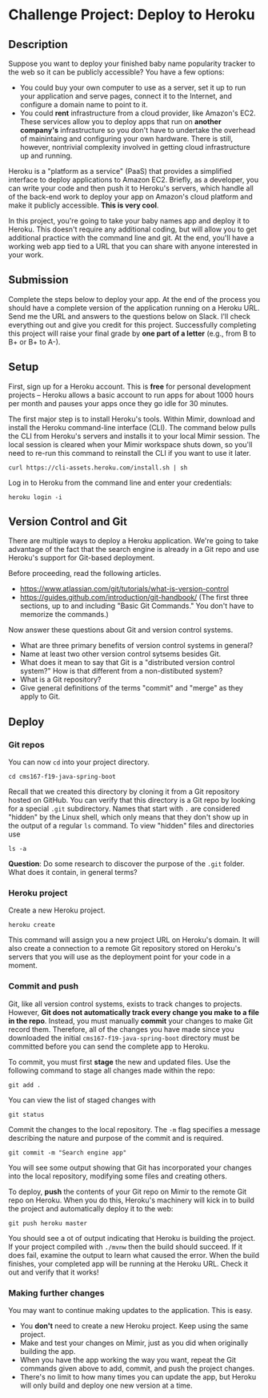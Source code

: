 # Challenge Project: Deploy to Heroku

## Description

Suppose you want to deploy your finished baby name popularity tracker to the web so it can be publicly accessible? You have a few options:

- You could buy your own computer to use as a server, set it up to run your application and serve pages, connect it to the Internet, and configure a domain name to point to it.
- You could **rent** infrastructure from a cloud provider, like Amazon's EC2. These services allow you to deploy apps that run on **another company's** infrastructure so you don't have to undertake the overhead of mainintaing and configuring your own hardware. There is still, however, nontrivial complexity involved in getting cloud infrastructure up and running.

Heroku is a "platform as a service" (PaaS) that provides a simplified interface to deploy applications to Amazon EC2. Briefly, as a developer, you can write your code and then push it to Heroku's servers, which handle all of the back-end work to deploy your app on Amazon's cloud platform and make it publicly accessible. **This is very cool**.

In this project, you're going to take your baby names app and deploy it to Heroku. This doesn't require any additional coding, but will allow you to get additional practice with the command line and git. At the end, you'll have a working web app tied to a URL that you can share with anyone interested in your work.

## Submission

Complete the steps below to deploy your app. At the end of the process you should have a complete version of the application running on a Heroku URL. Send me the URL and answers to the questions below on Slack. I'll check everything out and give you credit for this project. Successfully completing this project will raise your final grade by **one part of a letter** (e.g., from B to B+ or B+ to A-).

## Setup

First, sign up for a Heroku account. This is **free** for personal development projects &ndash; Heroku allows a basic account to run apps for about 1000 hours per month and pauses your apps once they go idle for 30 minutes.

The first major step is to install Heroku's tools. Within Mimir, download and install the Heroku command-line interface (CLI). The command below pulls the CLI from Heroku's servers and installs it to your local Mimir session. The local session is cleared when your Mimir workspace shuts down, so you'll need to re-run this command to reinstall the CLI if you want to use it later.

```
curl https://cli-assets.heroku.com/install.sh | sh
```

Log in to Heroku from the command line and enter your credentials:

```
heroku login -i
```

## Version Control and Git

There are multiple ways to deploy a Heroku application. We're going to take advantage of the fact that the search engine is already in a Git repo and use Heroku's support for Git-based deployment.

Before proceeding, read the following articles.

- https://www.atlassian.com/git/tutorials/what-is-version-control
- https://guides.github.com/introduction/git-handbook/ (The first three sections, up to and including "Basic Git Commands." You don't have to memorize the commands.)

Now answer these questions about Git and version control systems.

- What are three primary benefits of version control systems in general?
- Name at least two other version control sytsems besides Git.
- What does it mean to say that Git is a "distributed version control system?" How is that different from a non-distibuted system?
- What is a Git repository?
- Give general definitions of the terms "commit" and "merge" as they apply to Git.

## Deploy

### Git repos

You can now `cd` into your project directory.

```
cd cms167-f19-java-spring-boot
```

Recall that we created this directory by cloning it from a Git repository hosted on GitHub. You can verify that this directory is a Git repo by looking for a special `.git` subdirectory. Names that start with `.` are considered "hidden" by the Linux shell, which only means that they don't show up in the output of a regular `ls` command. To view "hidden" files and directories use

```
ls -a
```

**Question**: Do some research to discover the purpose of the `.git` folder. What does it contain, in general terms?

### Heroku project

Create a new Heroku project.

```
heroku create
```

This command will assign you a new project URL on Heroku's domain. It will also create a connection to a remote Git repository stored on Heroku's servers that you will use as the deployment point for your code in a moment.

### Commit and push

Git, like all version control systems, exists to track changes to projects. However, **Git does not automatically track every change you make to a file in the repo**. Instead, you must manually **commit** your changes to make Git record them. Therefore, all of the changes you have made since you downloaded the initial `cms167-f19-java-spring-boot` directory must be committed before you can send the complete app to Heroku.

To commit, you must first **stage** the new and updated files. Use the following command to stage all changes made within the repo:

```
git add .
```

You can view the list of staged changes with 

```
git status
```

Commit the changes to the local repository. The `-m` flag specifies a message describing the nature and purpose of the commit and is required.

```
git commit -m "Search engine app"
```

You will see some output showing that Git has incorporated your changes into the local repository, modifying some files and creating others.

To deploy, **push** the contents of your Git repo on Mimir to the remote Git repo on Heroku. When you do this, Heroku's machinery will kick in to build the project and automatically deploy it to the web:

```
git push heroku master
```

You should see a ot of output indicating that Heroku is building the project. If your project compiled with `./mvnw` then the build should succeed. If it does fail, examine the output to learn what caused the error. When the build finishes, your completed app will be running at the Heroku URL. Check it out and verify that it works!

### Making further changes

You may want to continue making updates to the application. This is easy.

- You **don't** need to create a new Heroku project. Keep using the same project.
- Make and test your changes on Mimir, just as you did when originally building the app.
- When you have the app working the way you want, repeat the Git commands given above to add, commit, and push the project changes.
- There's no limit to how many times you can update the app, but Heroku will only build and deploy one new version at a time.
